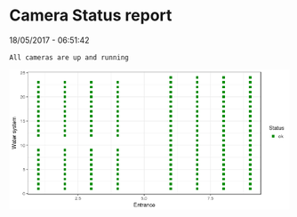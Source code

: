 Camera Status report
================
18/05/2017 - 06:51:42

    All cameras are up and running

![](camreport_files/figure-markdown_github/unnamed-chunk-2-1.png)
